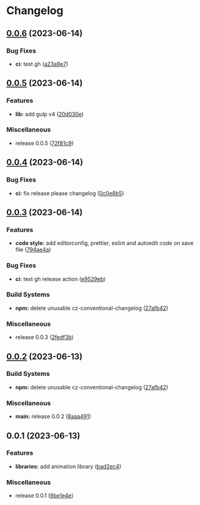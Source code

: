 # Changelog

## [0.0.6](https://github.com/WaveOfDandelions/HAAAAATE/compare/v0.0.5...v0.0.6) (2023-06-14)


### Bug Fixes

* **ci:** test gh ([a23a9e7](https://github.com/WaveOfDandelions/HAAAAATE/commit/a23a9e74d67cb39162724f06634023497dfbfdb6))

## [0.0.5](https://github.com/WaveOfDandelions/HAAAAATE/compare/v0.0.4...v0.0.5) (2023-06-14)


### Features

* **lib:** add gulp v4 ([20d030e](https://github.com/WaveOfDandelions/HAAAAATE/commit/20d030e0c4639925d53cd3e2e91d5a8abd4b79d6))


### Miscellaneous

* release 0.0.5 ([72f81c9](https://github.com/WaveOfDandelions/HAAAAATE/commit/72f81c9f3da265878aa44ebc6f85d4aaeca19ab9))

## [0.0.4](https://github.com/WaveOfDandelions/HAAAAATE/compare/v0.0.3...v0.0.4) (2023-06-14)


### Bug Fixes

* **ci:** fix release please changelog ([0c0e8b5](https://github.com/WaveOfDandelions/HAAAAATE/commit/0c0e8b5b9f3d5cd831ad1bb1131137d5f51b8670))

## [0.0.3](https://github.com/WaveOfDandelions/HAAAAATE/compare/v0.1.0...v0.0.3) (2023-06-14)


### Features

* **code style:** add editorconfig, prettier, eslint and autoedit code on save file ([794ae4a](https://github.com/WaveOfDandelions/HAAAAATE/commit/794ae4a0f5cfc214b9d5f12f855d1914c609dd41))



### Bug Fixes

* **ci:** test gh release action ([e9529eb](https://github.com/WaveOfDandelions/HAAAAATE/commit/e9529eb96bd285924d15b91034a81de7d17dd43d))


### Build Systems

* **npm:** delete unusable cz-conventional-changelog ([27afb42](https://github.com/WaveOfDandelions/HAAAAATE/commit/27afb42dc330b4662df9380bbba7f0e59bb6d187))


### Miscellaneous
* release 0.0.3 ([2fedf3b](https://github.com/WaveOfDandelions/HAAAAATE/commit/2fedf3b3f67964231008668711daeeae34121752))

## [0.0.2](https://github.com/WaveOfDandelions/HAAAAATE/compare/v0.0.1...v0.0.2) (2023-06-13)

### Build Systems

- **npm:** delete unusable cz-conventional-changelog ([27afb42](https://github.com/WaveOfDandelions/HAAAAATE/commit/27afb42dc330b4662df9380bbba7f0e59bb6d187))
### Miscellaneous
* **main:** release 0.0.2 ([8aaa491](https://github.com/WaveOfDandelions/HAAAAATE/commit/8aaa491ccebc5fc45903bf358f20b8ec8330635a))
## 0.0.1 (2023-06-13)

### Features

- **libraries:** add animation library ([bad2ec4](https://github.com/WaveOfDandelions/HAAAAATE/commit/bad2ec4d9eced6f267ecddf4591d4448656b9f62))

### Miscellaneous

- release 0.0.1 ([9be1e4e](https://github.com/WaveOfDandelions/HAAAAATE/commit/9be1e4ea2e0f584b0b9f6f3ad07c8e962edc4796))

